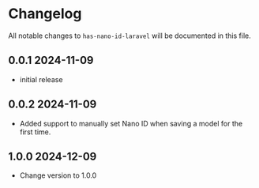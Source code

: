 # Changelog

All notable changes to `has-nano-id-laravel` will be documented in this file.

## 0.0.1 2024-11-09

- initial release

## 0.0.2 2024-11-09

- Added support to manually set Nano ID when saving a model for the first time.

## 1.0.0 2024-12-09

- Change version to 1.0.0
